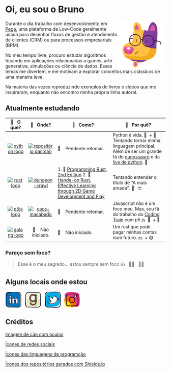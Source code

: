 # Oi, eu sou o Bruno

<img width='150' align='right' src="icon/cao.png">

Durante o dia trabalho com desenvolvimento em [Pega](https://www.pega.com/pt-br), uma plataforma de Low-Code geralmente usada para desenhar fluxos de gestão e atendimento de clientes (CRM) ou para processos empresariais (BPM).

No meu tempo livre, procuro estudar algoritmos focando em aplicações relacionadas a games, arte generativa, simulações ou ciência de dados. Esses temas me divertem, e me motivam a explorar conceitos mais clássicos de uma maneira leve.

Na maioria das vezes reproduzindo exemplos de livros e vídeos que me inspiraram, enquanto não encontro minha própria linha autoral.

## Atualmente estudando

<!-- Início da tabela -->
🔬&nbsp;&nbsp;&nbsp;**O quê?**|🔭&nbsp;&nbsp;&nbsp;**Onde?**|🧠&nbsp;&nbsp;&nbsp;**Como?**|🧐&nbsp;&nbsp;&nbsp;**Por quê?**
:---:|:---:|---|---
[![python logo](https://cdn.jsdelivr.net/gh/devicons/devicon/icons/python/python-original-wordmark.svg)](https://www.python.org/) | [![repositório pacman](https://img.shields.io/static/v1?label=pacman&message=%20&color=000605&logo=github&logoColor=white&labelColor=000605)](https://github.com/brunobarcellos/pacman) | 🚧 &nbsp;&nbsp;&nbsp;Pendente retomar. | Python é vida. 🐍 &nbsp;+&nbsp;🧬 &nbsp; Tentando tornar minha linguagem principal. Além de ser um grande fã do [dunossauro](https://github.com/dunossauro) e da [live de python](https://www.youtube.com/c/Dunossauro/featuredgithu). 🦕
[![rust logo](https://cdn.jsdelivr.net/gh/devicons/devicon/icons/rust/rust-plain.svg)](https://www.rust-lang.org/) | [![dungeon-crawl](https://img.shields.io/static/v1?label=dungeon-crawl&message=%20&color=000605&logo=github&logoColor=white&labelColor=000605)](https://github.com/brunobarcellos/dungeon-crawl) | 1. 📖 [Programming Rust, 2nd Edition](https://learning.oreilly.com/library/view/programming-rust-2nd/9781492052586/) 2. 📖 [Hands-on Rust. Effective Learning through 2D Game Development and Play](https://learning.oreilly.com/library/view/hands-on-rust/9781680508796/) | Tentando entender o título de "A mais amada". 🤔 &nbsp; 🤓
[![p5js logo](https://cdn.jsdelivr.net/gh/devicons/devicon/icons/javascript/javascript-original.svg)](https://p5js.org/) | [![caos-inacabado](https://img.shields.io/static/v1?label=caos-inacabado&message=%20&color=000605&logo=github&logoColor=white&labelColor=000605)](https://github.com/brunobarcellos/caos-inacabado) | 🚧 &nbsp;&nbsp;&nbsp;Pendente retomar. | Javascript não é um foco meu. Mas, sou fã do trabalho do [Coding Train](https://www.youtube.com/channel/UCvjgXvBlbQiydffZU7m1_aw) com p5.js. 🚂 &nbsp;+&nbsp;🌈
[![golang logo](https://cdn.jsdelivr.net/gh/devicons/devicon/icons/go/go-original.svg)](https://golang.org/) | 🚧 &nbsp;&nbsp;&nbsp;Não iniciado. | 🚧 &nbsp;&nbsp;&nbsp;Não iniciado. | Um rust que pode pagar minhas contas num futuro. 💵 &nbsp;+&nbsp;😅
<!-- Fim da tabela -->

### Pareço sem foco?

> Esse é o meu segredo...
estou sempre sem foco 👍  &nbsp; 🤦‍♂️  &nbsp; 🤷‍♂️

## Alguns locais onde estou

[<img src="icon/1727490_linkedin_social media_job_network_icon.png" alt="LinkedIn logo" title="LinkedIn" width="50" />](https://www.linkedin.com/in/brunobarcellos/)
&nbsp;
[<img src="icon/1782229_book_network_sharing_cataloging_social media_icon.png" alt="Goodreads logo" title="Goodreads" width="50" />](https://www.goodreads.com/user/show/42688217-bruno-barcellos)
&nbsp;
[<img src="icon/1543317_social media_network_twitter_icon.png" alt="Twitter logo" title="Twitter" width="50" />](https://twitter.com/brunobarcellosf)
&nbsp;
[<img src="icon/1885169_social media_camera_instagram_app_photo_icon.png" alt="Instagram logo" title="Instagram" width="50" />](https://www.instagram.com/brunobarcellosf/)
&nbsp;

## Créditos

[Imagem de cão com óculos](https://www.flaticon.com/br/stickers-pack/pets-92)

[Ícones de redes sociais](https://www.iconfinder.com/iconsets/colorful-guache-social-media-logos-1)

[Ícones das linguagens de programção](https://devicon.dev/)

[Ícones dos repositórios gerados com Shields.io](https://shields.io/)
